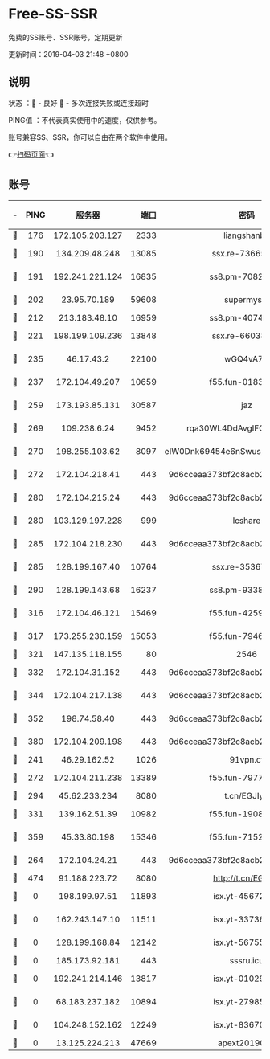 # Free-SS-SSR

免费的SS账号、SSR账号，定期更新

更新时间：2019-04-03 21:48 +0800

## 说明

状态     ：🙂 - 良好 🙁 - 多次连接失败或连接超时

PING值   ：不代表真实使用中的速度，仅供参考。

账号兼容SS、SSR，你可以自由在两个软件中使用。

👉[扫码页面](https://liesauer.github.io/Free-SS-SSR/)👈

## 账号

|-|PING|服务器|端口|密码|加密方式|区域|
|:----:|:----:|:-----:|-----:|:----:|:----:|:----:|
|🙂|176|172.105.203.127|2333|liangshanbo|chacha20|JP|
|🙂|190|134.209.48.248|13085|ssx.re-73665624|aes-256-cfb|US|
|🙂|191|192.241.221.124|16835|ss8.pm-70821734|aes-256-cfb|US|
|🙂|202|23.95.70.189|59608|supermyssr|chacha20-ietf|US|
|🙂|212|213.183.48.10|16959|ss8.pm-40746031|rc4-md5|RU|
|🙂|221|198.199.109.236|13848|ssx.re-66038086|aes-256-cfb|US|
|🙂|235|46.17.43.2|22100|wGQ4vA7D|aes-256-gcm|RU|
|🙂|237|172.104.49.207|10659|f55.fun-01831291|aes-256-cfb|SG|
|🙂|259|173.193.85.131|30587|jaz|aes-256-cfb|US|
|🙂|269|109.238.6.24|9452|rqa30WL4DdAvgIFG6Fs3znzTa|aes-256-cfb|FR|
|🙂|270|198.255.103.62|8097|eIW0Dnk69454e6nSwuspv9DmS201tQ0D|aes-256-cfb|US|
|🙂|272|172.104.218.41|443|9d6cceaa373bf2c8acb22e60b6a58be6|aes-256-cfb|US|
|🙂|280|172.104.215.24|443|9d6cceaa373bf2c8acb22e60b6a58be6|aes-256-cfb|US|
|🙂|280|103.129.197.228|999|lcshare|aes-256-cfb|US|
|🙂|285|172.104.218.230|443|9d6cceaa373bf2c8acb22e60b6a58be6|aes-256-cfb|US|
|🙂|285|128.199.167.40|10764|ssx.re-35367150|aes-256-cfb|SG|
|🙂|290|128.199.143.68|16237|ss8.pm-93382956|aes-256-cfb|SG|
|🙂|316|172.104.46.121|15469|f55.fun-42596050|aes-256-cfb|SG|
|🙂|317|173.255.230.159|15053|f55.fun-79461545|aes-256-cfb|US|
|🙂|321|147.135.118.155|80|2546|chacha20|US|
|🙂|332|172.104.31.152|443|9d6cceaa373bf2c8acb22e60b6a58be6|aes-256-cfb|US|
|🙂|344|172.104.217.138|443|9d6cceaa373bf2c8acb22e60b6a58be6|aes-256-cfb|US|
|🙂|352|198.74.58.40|443|9d6cceaa373bf2c8acb22e60b6a58be6|aes-256-cfb|US|
|🙂|380|172.104.209.198|443|9d6cceaa373bf2c8acb22e60b6a58be6|aes-256-cfb|US|
|🙂|241|46.29.162.52|1026|91vpn.cf|rc4-md5|RU|
|🙂|272|172.104.211.238|13389|f55.fun-79775139|aes-256-cfb|US|
|🙂|294|45.62.233.234|8080|t.cn/EGJIyrl|rc4-md5|CA|
|🙂|331|139.162.51.39|10982|f55.fun-19086456|aes-256-cfb|SG|
|🙂|359|45.33.80.198|15346|f55.fun-71521977|aes-256-cfb|US|
|🙁|264|172.104.24.21|443|9d6cceaa373bf2c8acb22e60b6a58be6|aes-256-cfb|US|
|🙁|474|91.188.223.72|8080|http://t.cn/EGJIyrl|rc4-md5|RU|
|🙁|0|198.199.97.51|11893|isx.yt-45672617|aes-256-cfb|US|
|🙁|0|162.243.147.10|11511|isx.yt-33736673|aes-256-cfb|US|
|🙁|0|128.199.168.84|12142|isx.yt-56755881|aes-256-cfb|SG|
|🙁|0|185.173.92.181|443|sssru.icu|rc4-md5|RU|
|🙁|0|192.241.214.146|13817|isx.yt-01029416|aes-256-cfb|US|
|🙁|0|68.183.237.182|10894|isx.yt-27985079|aes-256-cfb|SG|
|🙁|0|104.248.152.162|12249|isx.yt-83670895|aes-256-cfb|SG|
|🙁|0|13.125.224.213|47669|apext2019001|chacha20|KR|
